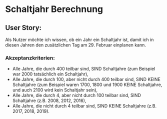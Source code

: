 # Schaltjahr Berechnung

## User Story:

Als Nutzer möchte ich wissen, ob ein Jahr ein Schaltjahr ist, damit ich in diesen Jahren den zusätzlichen Tag am 29. Februar einplanen kann.


### Akzeptanzkriterien:

- Alle Jahre, die durch 400 teilbar sind, SIND Schaltjahre (zum Beispiel war 2000 tatsächlich ein Schaltjahr),
- Alle Jahre, die durch 100, aber nicht durch 400 teilbar sind, SIND KEINE Schaltjahre (zum Beispiel waren 1700, 1800 und 1900 KEINE Schaltjahre, und auch 2100 wird kein Schaltjahr sein),
- Alle Jahre, die durch 4, aber nicht durch 100 teilbar sind, SIND Schaltjahre (z.B. 2008, 2012, 2016),
- Alle Jahre, die nicht durch 4 teilbar sind, SIND KEINE Schaltjahre (z.B. 2017, 2018, 2019).
